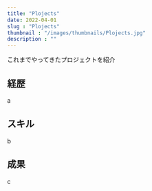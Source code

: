 ```yaml
---
title: "Plojects"
date: 2022-04-01
slug : "Plojects"
thumbnail : "/images/thumbnails/Plojects.jpg"
description : ""
---
```


これまでやってきたプロジェクトを紹介

## 経歴

a

## スキル

b

## 成果

c
